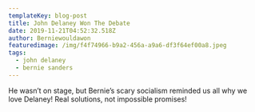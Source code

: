 ```yaml
---
templateKey: blog-post
title: John Delaney Won The Debate
date: 2019-11-21T04:52:32.518Z
author: Berniewouldawon
featuredimage: /img/f4f74966-b9a2-456a-a9a6-df3f64ef00a8.jpeg
tags:
  - john delaney
  - bernie sanders
---
```

He wasn’t on stage, but Bernie’s scary socialism reminded us all why we love Delaney! Real solutions, not impossible promises!
